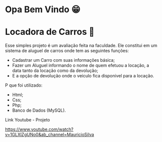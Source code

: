 # Opa Bem Vindo 😁 
# Locadora de Carros 🚗

Esse simples projeto é um avaliação feita na faculdade. Ele constitui em um sistema de aluguel de carros onde tem as seguintes funções:

- Cadastrar um Carro com suas informações básica;
- Fazer um Aluguel informando o nome de quem efetuou a locação, a data tanto da locação como da devolução;
- E a opção de devolução onde o veiculo fica disponivel para a locação.

P que foi utilizado:

- Html;
- Css;
- Php;
- Banco de Dados (MySQL).

Link Youtube - Projeto

https://www.youtube.com/watch?v=1GLXlZgUNo0&ab_channel=MauricioSilva
